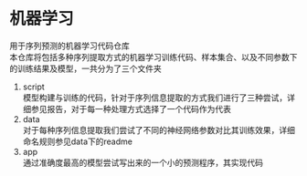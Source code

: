 # 机器学习
用于序列预测的机器学习代码仓库  
本仓库将包括多种序列提取方式的机器学习训练代码、样本集合、以及不同参数下的训练结果及模型，一共分为了三个文件夹  
1. script  
模型构建与训练的代码，针对于序列信息提取的方式我们进行了三种尝试，详细参见报告，对于每一种处理方式选择了一个代码作为代表  
2. data  
对于每种序列信息提取我们尝试了不同的神经网络参数对比其训练效果，详细命名规则参见data下的readme  
3. app  
通过准确度最高的模型尝试写出来的一个小的预测程序，其实现代码  

